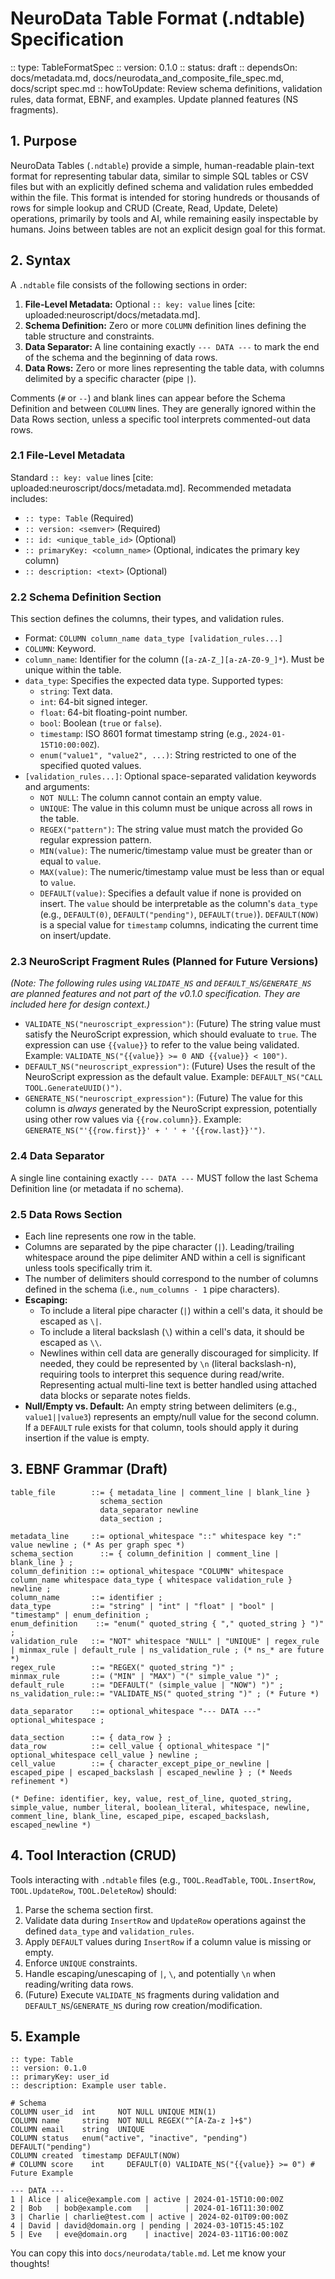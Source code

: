 # NeuroData Table Format (.ndtable) Specification

:: type: TableFormatSpec
:: version: 0.1.0
:: status: draft
:: dependsOn: docs/metadata.md, docs/neurodata_and_composite_file_spec.md, docs/script spec.md
:: howToUpdate: Review schema definitions, validation rules, data format, EBNF, and examples. Update planned features (NS fragments).

## 1. Purpose

NeuroData Tables (`.ndtable`) provide a simple, human-readable plain-text format for representing tabular data, similar to simple SQL tables or CSV files but with an explicitly defined schema and validation rules embedded within the file. This format is intended for storing hundreds or thousands of rows for simple lookup and CRUD (Create, Read, Update, Delete) operations, primarily by tools and AI, while remaining easily inspectable by humans. Joins between tables are not an explicit design goal for this format.

## 2. Syntax

A `.ndtable` file consists of the following sections in order:
1.  **File-Level Metadata:** Optional `:: key: value` lines [cite: uploaded:neuroscript/docs/metadata.md].
2.  **Schema Definition:** Zero or more `COLUMN` definition lines defining the table structure and constraints.
3.  **Data Separator:** A line containing exactly `--- DATA ---` to mark the end of the schema and the beginning of data rows.
4.  **Data Rows:** Zero or more lines representing the table data, with columns delimited by a specific character (pipe `|`).

Comments (`#` or `--`) and blank lines can appear before the Schema Definition and between `COLUMN` lines. They are generally ignored within the Data Rows section, unless a specific tool interprets commented-out data rows.

### 2.1 File-Level Metadata

Standard `:: key: value` lines [cite: uploaded:neuroscript/docs/metadata.md]. Recommended metadata includes:
* `:: type: Table` (Required)
* `:: version: <semver>` (Required)
* `:: id: <unique_table_id>` (Optional)
* `:: primaryKey: <column_name>` (Optional, indicates the primary key column)
* `:: description: <text>` (Optional)

### 2.2 Schema Definition Section

This section defines the columns, their types, and validation rules.
* Format: `COLUMN column_name data_type [validation_rules...]`
* `COLUMN`: Keyword.
* `column_name`: Identifier for the column (`[a-zA-Z_][a-zA-Z0-9_]*`). Must be unique within the table.
* `data_type`: Specifies the expected data type. Supported types:
    * `string`: Text data.
    * `int`: 64-bit signed integer.
    * `float`: 64-bit floating-point number.
    * `bool`: Boolean (`true` or `false`).
    * `timestamp`: ISO 8601 format timestamp string (e.g., `2024-01-15T10:00:00Z`).
    * `enum("value1", "value2", ...)`: String restricted to one of the specified quoted values.
* `[validation_rules...]`: Optional space-separated validation keywords and arguments:
    * `NOT NULL`: The column cannot contain an empty value.
    * `UNIQUE`: The value in this column must be unique across all rows in the table.
    * `REGEX("pattern")`: The string value must match the provided Go regular expression pattern.
    * `MIN(value)`: The numeric/timestamp value must be greater than or equal to `value`.
    * `MAX(value)`: The numeric/timestamp value must be less than or equal to `value`.
    * `DEFAULT(value)`: Specifies a default value if none is provided on insert. The `value` should be interpretable as the column's `data_type` (e.g., `DEFAULT(0)`, `DEFAULT("pending")`, `DEFAULT(true)`). `DEFAULT(NOW)` is a special value for `timestamp` columns, indicating the current time on insert/update.

### 2.3 NeuroScript Fragment Rules (Planned for Future Versions)

*(Note: The following rules using `VALIDATE_NS` and `DEFAULT_NS`/`GENERATE_NS` are planned features and not part of the v0.1.0 specification. They are included here for design context.)*
* `VALIDATE_NS("neuroscript_expression")`: (Future) The string value must satisfy the NeuroScript expression, which should evaluate to `true`. The expression can use `{{value}}` to refer to the value being validated. Example: `VALIDATE_NS("{{value}} >= 0 AND {{value}} < 100")`.
* `DEFAULT_NS("neuroscript_expression")`: (Future) Uses the result of the NeuroScript expression as the default value. Example: `DEFAULT_NS("CALL TOOL.GenerateUUID()")`.
* `GENERATE_NS("neuroscript_expression")`: (Future) The value for this column is *always* generated by the NeuroScript expression, potentially using other row values via `{{row.column}}`. Example: `GENERATE_NS("'{{row.first}}' + ' ' + '{{row.last}}'")`.

### 2.4 Data Separator

A single line containing exactly `--- DATA ---` MUST follow the last Schema Definition line (or metadata if no schema).

### 2.5 Data Rows Section

* Each line represents one row in the table.
* Columns are separated by the pipe character (`|`). Leading/trailing whitespace around the pipe delimiter AND within a cell is significant unless tools specifically trim it.
* The number of delimiters should correspond to the number of columns defined in the schema (i.e., `num_columns - 1` pipe characters).
* **Escaping:**
    * To include a literal pipe character (`|`) within a cell's data, it should be escaped as `\|`.
    * To include a literal backslash (`\`) within a cell's data, it should be escaped as `\\`.
    * Newlines within cell data are generally discouraged for simplicity. If needed, they could be represented by `\n` (literal backslash-n), requiring tools to interpret this sequence during read/write. Representing actual multi-line text is better handled using attached data blocks or separate notes fields.
* **Null/Empty vs. Default:** An empty string between delimiters (e.g., `value1||value3`) represents an empty/null value for the second column. If a `DEFAULT` rule exists for that column, tools should apply it during insertion if the value is empty.

## 3. EBNF Grammar (Draft)

```ebnf
table_file        ::= { metadata_line | comment_line | blank_line }
                    schema_section
                    data_separator newline
                    data_section ;

metadata_line     ::= optional_whitespace "::" whitespace key ":" value newline ; (* As per graph spec *)
schema_section      ::= { column_definition | comment_line | blank_line } ;
column_definition ::= optional_whitespace "COLUMN" whitespace column_name whitespace data_type { whitespace validation_rule } newline ;
column_name       ::= identifier ;
data_type         ::= "string" | "int" | "float" | "bool" | "timestamp" | enum_definition ;
enum_definition    ::= "enum(" quoted_string { "," quoted_string } ")" ;
validation_rule   ::= "NOT" whitespace "NULL" | "UNIQUE" | regex_rule | minmax_rule | default_rule | ns_validation_rule ; (* ns_* are future *)
regex_rule        ::= "REGEX(" quoted_string ")" ;
minmax_rule       ::= ("MIN" | "MAX") "(" simple_value ")" ;
default_rule      ::= "DEFAULT(" (simple_value | "NOW") ")" ;
ns_validation_rule::= "VALIDATE_NS(" quoted_string ")" ; (* Future *)

data_separator    ::= optional_whitespace "--- DATA ---" optional_whitespace ;

data_section      ::= { data_row } ;
data_row          ::= cell_value { optional_whitespace "|" optional_whitespace cell_value } newline ;
cell_value        ::= { character_except_pipe_or_newline | escaped_pipe | escaped_backslash | escaped_newline } ; (* Needs refinement *)

(* Define: identifier, key, value, rest_of_line, quoted_string, simple_value, number_literal, boolean_literal, whitespace, newline, comment_line, blank_line, escaped_pipe, escaped_backslash, escaped_newline *)
```

## 4. Tool Interaction (CRUD)

Tools interacting with `.ndtable` files (e.g., `TOOL.ReadTable`, `TOOL.InsertRow`, `TOOL.UpdateRow`, `TOOL.DeleteRow`) should:
1.  Parse the schema section first.
2.  Validate data during `InsertRow` and `UpdateRow` operations against the defined `data_type` and `validation_rules`.
3.  Apply `DEFAULT` values during `InsertRow` if a column value is missing or empty.
4.  Enforce `UNIQUE` constraints.
5.  Handle escaping/unescaping of `|`, `\`, and potentially `\n` when reading/writing data rows.
6.  (Future) Execute `VALIDATE_NS` fragments during validation and `DEFAULT_NS`/`GENERATE_NS` during row creation/modification.

## 5. Example

```ndtable
:: type: Table
:: version: 0.1.0
:: primaryKey: user_id
:: description: Example user table.

# Schema
COLUMN user_id  int     NOT NULL UNIQUE MIN(1)
COLUMN name     string  NOT NULL REGEX("^[A-Za-z ]+$")
COLUMN email    string  UNIQUE
COLUMN status   enum("active", "inactive", "pending") DEFAULT("pending")
COLUMN created  timestamp DEFAULT(NOW)
# COLUMN score    int     DEFAULT(0) VALIDATE_NS("{{value}} >= 0") # Future Example

--- DATA ---
1 | Alice | alice@example.com | active | 2024-01-15T10:00:00Z
2 | Bob   | bob@example.com   |        | 2024-01-16T11:30:00Z
3 | Charlie | charlie@test.com | active | 2024-02-01T09:00:00Z
4 | David | david@domain.org | pending | 2024-03-10T15:45:10Z
5 | Eve   | eve@domain.org    | inactive| 2024-03-11T16:00:00Z
```

You can copy this into `docs/neurodata/table.md`. Let me know your thoughts!